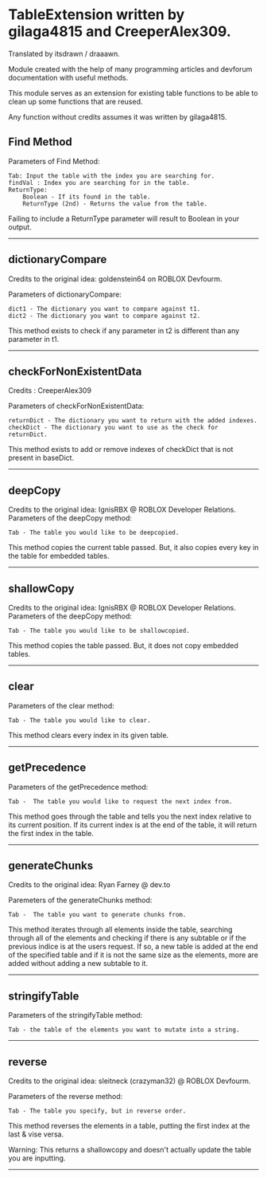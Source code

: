 # TableExtension written by gilaga4815 and CreeperAlex309.

Translated by itsdrawn / draaawn.

Module created with the help of many programming articles and devforum documentation with useful methods.

This module serves as an extension for existing table functions to be able to clean up some functions that are reused.

Any function without credits assumes it was written by gilaga4815.


## Find Method
Parameters of Find Method:

	Tab: Input the table with the index you are searching for.
	findVal : Index you are searching for in the table.
	ReturnType:
		Boolean - If its found in the table.
		ReturnType (2nd) - Returns the value from the table.
 
 Failing to include a ReturnType parameter will result to Boolean in your output.
 
---

## dictionaryCompare
Credits to the original idea: goldenstein64 on ROBLOX Devfourm.

Parameters of dictionaryCompare:

	dict1 - The dictionary you want to compare against t1.
	dict2 - The dictionary you want to compare against t2.

This method exists to check if any parameter in t2 is different than any parameter in t1.

---

## checkForNonExistentData
Credits : CreeperAlex309

Parameters of checkForNonExistentData: 

	returnDict - The dictionary you want to return with the added indexes.
	checkDict - The dictionary you want to use as the check for returnDict.
	
This method exists to add or remove indexes of checkDict that is not present in baseDict.

---

## deepCopy
Credits to the original idea: IgnisRBX @ ROBLOX Developer Relations.
Parameters of the deepCopy method:

	Tab - The table you would like to be deepcopied.
	
This method copies the current table passed. But, it also copies every key in the table for embedded tables.

---

## shallowCopy
Credits to the original idea: IgnisRBX @ ROBLOX Developer Relations.
Parameters of the deepCopy method:

	Tab - The table you would like to be shallowcopied.
	
This method copies the table passed. But, it does not copy embedded tables.

---

## clear

Parameters of the clear method:

	Tab - The table you would like to clear.

This method clears every index in its given table.

---

## getPrecedence

Parameters of the getPrecedence method:

	Tab -  The table you would like to request the next index from.
	
This method goes through the table and tells you the next index relative to its current position. If its current index is at the end of the table, it will return the first index in the table.

---

## generateChunks
Credits to the original idea: Ryan Farney @ dev.to

Paremeters of the generateChunks method:

 	Tab -  The table you want to generate chunks from.

This method iterates through all elements inside the table, searching through all of the elements and checking if there is any subtable or if the previous indice is at the users request. If so, a new table is added at the end of the specified table and if it is not the same size as the elements, more are added without adding a new subtable to it. 

---

## stringifyTable

Parameters of the stringifyTable method:

 	Tab - the table of the elements you want to mutate into a string.
	
---

## reverse
Credits to the original idea: sleitneck (crazyman32) @ ROBLOX Devfourm.

Parameters of the reverse method:

	Tab - The table you specify, but in reverse order.

This method reverses the elements in a table, putting the first index at the last & vise versa.

Warning: This returns a shallowcopy and doesn't actually update the table you are inputting.

---
